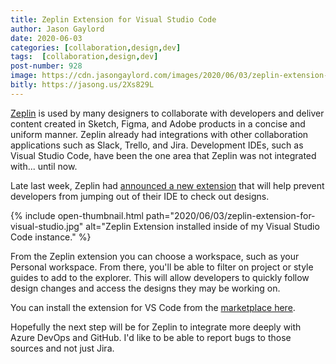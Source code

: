 ```yaml
---
title: Zeplin Extension for Visual Studio Code
author: Jason Gaylord
date: 2020-06-03
categories: [collaboration,design,dev]
tags:  [collaboration,design,dev]
post-number: 928
image: https://cdn.jasongaylord.com/images/2020/06/03/zeplin-extension-for-visual-studio.jpg
bitly: https://jasong.us/2Xs829L
---
```


[Zeplin](https://jasong.us/2MrwQZ6) is used by many designers to collaborate with developers and deliver content created in Sketch, Figma, and Adobe products in a concise and uniform manner. Zeplin already had integrations with other collaboration applications such as Slack, Trello, and Jira. Development IDEs, such as Visual Studio Code, have been the one area that Zeplin was not integrated with... until now.

Late last week, Zeplin had [announced a new extension](https://jasong.us/2MmLUr7) that will help prevent developers from jumping out of their IDE to check out designs. 

{% include open-thumbnail.html path="2020/06/03/zeplin-extension-for-visual-studio.jpg" alt="Zeplin Extension installed inside of my Visual Studio Code instance." %}

From the Zeplin extension you can choose a workspace, such as your Personal workspace. From there, you'll be able to filter on project or style guides to add to the explorer. This will allow developers to quickly follow design changes and access the designs they may be working on.

You can install the extension for VS Code from the [marketplace here](https://jasong.us/2z2i5Ju).

Hopefully the next step will be for Zeplin to integrate more deeply with Azure DevOps and GitHub. I'd like to be able to report bugs to those sources and not just Jira.